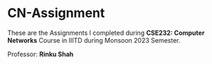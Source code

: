 # CN-Assignment

These are the Assignments I completed during **CSE232: Computer Networks** Course in IIITD during Monsoon 2023 Semester.

Professor: **Rinku Shah**
